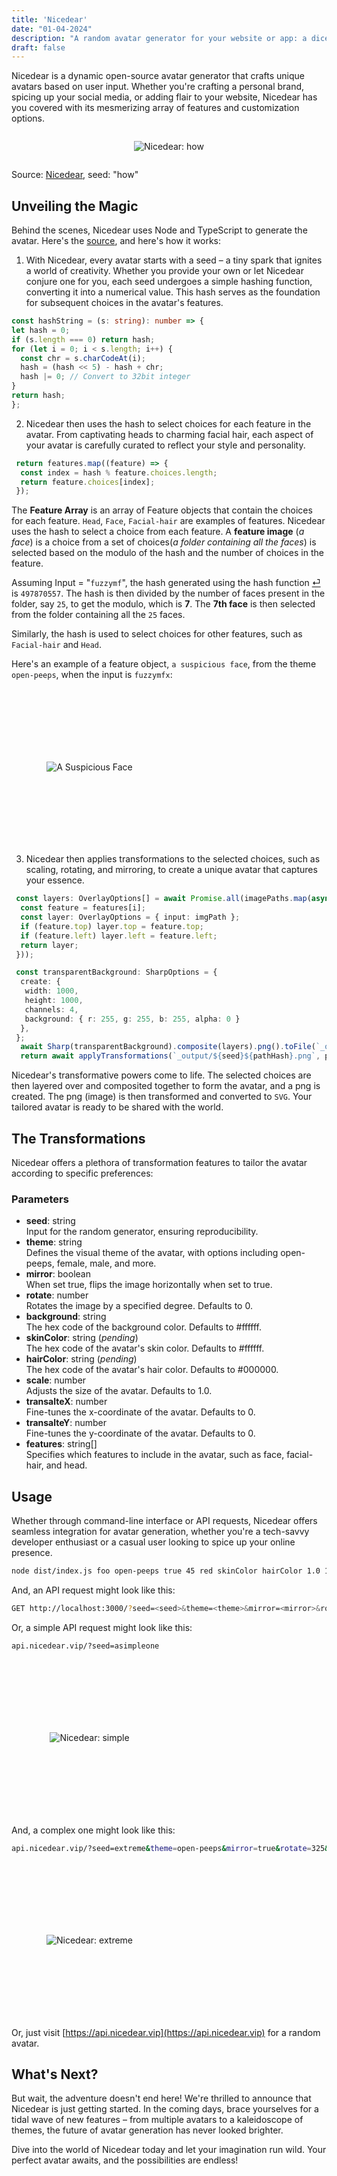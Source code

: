 ```yaml
---
title: 'Nicedear'
date: "01-04-2024"
description: "A random avatar generator for your website or app: a dicebear spoof. "
draft: false
---
```


Nicedear is a dynamic open-source avatar generator that crafts unique avatars based on user input. Whether you're crafting a personal brand, spicing up your social media, or adding flair to your website, Nicedear has you covered with its mesmerizing array of features and customization options.

<div style="display: flex; justify-content: center; align-items: center;">

  ![Nicedear: how](https://anubhavp.dev/assets/img/nicedear/how.svg)
</div>

Source: [Nicedear](https://api.nicedear.vip/?seed=how), seed: "how"

## Unveiling the Magic

Behind the scenes, Nicedear uses Node and TypeScript to generate the avatar. Here's the [source](https://github.com/fuzzymfx/nicedear), and here's how it works:

1. With Nicedear, every avatar starts with a seed – a tiny spark that ignites a world of creativity. Whether you provide your own or let Nicedear conjure one for you, each seed undergoes a simple hashing function, converting it into a numerical value. This hash serves as the foundation for subsequent choices in the avatar's features.
<a name="hashfunction"></a>

  ```ts
  const hashString = (s: string): number => {
  let hash = 0;
  if (s.length === 0) return hash;
  for (let i = 0; i < s.length; i++) {
    const chr = s.charCodeAt(i);
    hash = (hash << 5) - hash + chr;
    hash |= 0; // Convert to 32bit integer
  }
  return hash;
  };
  ```

2. Nicedear then uses the hash to select choices for each feature in the avatar. From captivating heads to charming facial hair, each aspect of your avatar is carefully curated to reflect your style and personality.

```ts
 return features.map((feature) => {
  const index = hash % feature.choices.length;
  return feature.choices[index];
 });
```

The **Feature Array** is an array of Feature objects that contain the choices for each feature. `Head`, `Face`, `Facial-hair` are examples of features. Nicedear uses the hash to select a choice from each feature. A **feature image** (*a face*) is a choice from a set of choices(*a folder containing all the faces*) is selected based on the modulo of the hash and the number of choices in the feature.

Assuming Input = "`fuzzymf`", the hash generated using the hash function [⏎](#hashfunction) is `497870557`. The hash is then divided by the number of faces present in the folder, say `25`, to get the modulo, which is **7**. The **7th face** is then selected from the folder containing all the `25` faces.

Similarly, the hash is used to select choices for other features, such as `Facial-hair` and `Head`.

Here's an example of a feature object, `a suspicious face`, from the theme `open-peeps`, when the input is `fuzzymfx`:

<div style="display: flex; justify-content: center; align-items: center; height: 250px; width: 250px;">

  ![A Suspicious Face](https://anubhavp.dev/assets/img/nicedear/Suspicious.svg)
</div>

3. Nicedear then applies transformations to the selected choices, such as scaling, rotating, and mirroring, to create a unique avatar that captures your essence.

```ts
 const layers: OverlayOptions[] = await Promise.all(imagePaths.map(async (imgPath, i) => {
  const feature = features[i];
  const layer: OverlayOptions = { input: imgPath };
  if (feature.top) layer.top = feature.top;
  if (feature.left) layer.left = feature.left;
  return layer;
 }));

 const transparentBackground: SharpOptions = {
  create: {
   width: 1000,
   height: 1000,
   channels: 4,
   background: { r: 255, g: 255, b: 255, alpha: 0 }
  },
 };
  await Sharp(transparentBackground).composite(layers).png().toFile(`_output/${seed}${pathHash}.png`);
  return await applyTransformations(`_output/${seed}${pathHash}.png`, params);
```

Nicedear's transformative powers come to life. The selected choices are then layered over and composited together to form the avatar, and a png is created. The png (image) is then transformed and converted to `SVG`. Your tailored avatar is ready to be shared with the world.

## The Transformations

Nicedear offers a plethora of transformation features to tailor the avatar according to specific preferences:

### Parameters

- **seed**: string  
Input for the random generator, ensuring reproducibility.
- **theme**: string  
Defines the visual theme of the avatar, with options including open-peeps, female, male, and more.
- **mirror**: boolean  
When set true, flips the image horizontally when set to true.
- **rotate**: number  
Rotates the image by a specified degree. Defaults to 0.
- **background**: string  
The hex code of the background color. Defaults to #ffffff.
- **skinColor**: string (*pending*)  
The hex code of the avatar's skin color. Defaults to #ffffff.
- **hairColor**: string (*pending*)  
The hex code of the avatar's hair color. Defaults to #000000.
- **scale**: number  
Adjusts the size of the avatar. Defaults to 1.0.
- **transalteX**: number  
Fine-tunes the x-coordinate of the avatar. Defaults to 0.
- **transalteY**: number  
Fine-tunes the y-coordinate of the avatar. Defaults to 0.
- **features**: string[]  
Specifies which features to include in the avatar, such as face, facial-hair, and head.

## Usage

Whether through command-line interface or API requests, Nicedear offers seamless integration for avatar generation, whether you're a tech-savvy developer enthusiast or a casual user looking to spice up your online presence.

```bash
node dist/index.js foo open-peeps true 45 red skinColor hairColor 1.0 10.0 20.0 face,facial-hair,head
```

And, an API request might look like this:

```bash
GET http://localhost:3000/?seed=<seed>&theme=<theme>&mirror=<mirror>&rotate=<rotate>&background=<background>&skincolor=<skincolor>&hairColor=<hairColor>&scale=<scale>&transalteX=<transalteX>&transalteY=<transalteY>&features=face,facialHair,head
```

Or, a simple API request might look like this:
  
```bash
api.nicedear.vip/?seed=asimpleone
```

<div style="display: flex; justify-content: center; align-items: center; height: 250px; width: 250px;">

![Nicedear: simple](https://anubhavp.dev/assets/img/nicedear/how.svg)
</div>

And, a complex one might look like this:

```bash
api.nicedear.vip/?seed=extreme&theme=open-peeps&mirror=true&rotate=325&scale=0.6&transalteX=10.0&transalteY=20.0&features=face,facialHair,head
```

<div style="display: flex; justify-content: center; align-items: center; height: 250px; width: 250px;">

![Nicedear: extreme](https://anubhavp.dev/assets/img/nicedear/extreme.svg)
</div>

Or, just visit [https://api.nicedear.vip](https://api.nicedear.vip) for a random avatar.



## What's Next?

But wait, the adventure doesn't end here! We're thrilled to announce that Nicedear is just getting started. In the coming days, brace yourselves for a tidal wave of new features – from multiple avatars to a kaleidoscope of themes, the future of avatar generation has never looked brighter.

Dive into the world of Nicedear today and let your imagination run wild. Your perfect avatar awaits, and the possibilities are endless!
